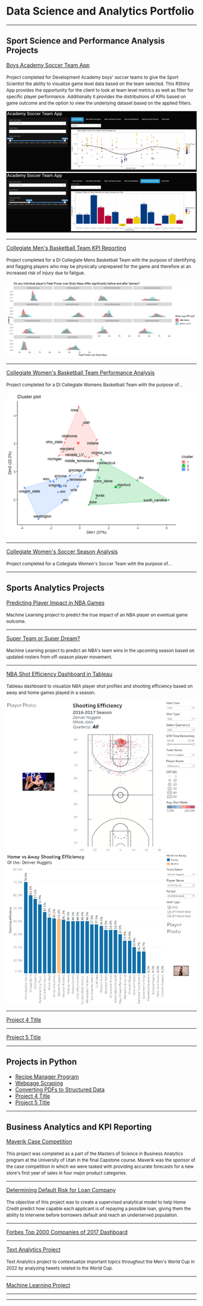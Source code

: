 # Data Science and Analytics Portfolio

---

## Sport Science and Performance Analysis Projects

[Boys Academy Soccer Team App](/soccer_app_page.md)

<small>Project completed for Development Academy boys' soccer teams to give the Sport Scientist the ability to visualize game level data based on the team selected. This RShiny App
provides the opportunity for the client to look at team level metrics as well as filter for specific player performance. Additionally it provides the distributions of KPIs based on game outcome and
the option to view the underlying dataset based on the applied filters.</small>

<center><img src="images/Soccer_App_1.png"/></center>
<center><img src="images/Soccer_App_7.png"/></center>

---
[Collegiate Men's Basketball Team KPI Reporting](/mens_bball_project.md)

<small>Project completed for a DI Collegiate Mens Basketball Team with the purpose of identifying and flagging players who may be physically unprepared for the game and therefore at an increased risk of injury due to fatigue.</small>

<center><img src="images/player_plots.png"/></center>

---
[Collegiate Women's Basketball Team Performance Analysis](https://github.com/jadegosar/WBB_Analysis)

<small>Project completed for a DI Collegiate Womens Basketball Team with the purpose of...</small>

<center><img src="images/cluster_final.png"/></center>

---
[Collegiate Women's Soccer Season Analysis](/pdf/sample_presentation.pdf)

<small>Project completed for a Collegiate Women's Soccer Team with the purpose of...</small>

---

## Sports Analytics Projects

[Predicting Player Impact in NBA Games](https://github.com/jadegosar/NBA_Player_Impact)

<small>Machine Learning project to predict the true impact of an NBA player on eventual game outcome.</small>

---
[Super Team or Super Dream?](https://github.com/jadegosar/Predicting_NBA_Team_Wins)

<small>Machine Learning project to predict an NBA's team wins in the upcoming season based on updated rosters from off-season player movement.</small>

---
[NBA Shot Efficiency Dashboard in Tableau](https://github.com/jadegosar/Tableau_Projects)

<small>Tableau dashboard to visualize NBA player shot profiles and shooting efficiency based on away and home games played in a season.</small>

<center><img src="images/Tableau_Dashboard_1.png"/></center>
<center><img src="images/Tableau_Dashboard_2.png"/></center>

---
[Project 4 Title](http://example.com/)

---
[Project 5 Title](http://example.com/)

---

## Projects in Python

- [Recipe Manager Program](http://example.com/)
- [Webpage Scraping](http://example.com/)
- [Converting PDFs to Structured Data](http://example.com/)
- [Project 4 Title](http://example.com/)
- [Project 5 Title](http://example.com/)

---

## Business Analytics and KPI Reporting

[Maverik Case Competition](https://github.com/jadegosar/Maverik-Case-Competition)

<small>This project was completed as a part of the Masters of Science in Business Analytics program at the University of Utah in the final Capstone course. Maverik was the sponsor of the case competition in which we were tasked with providing accurate forecasts for a new store's first year of sales in four major product categories.</small>

---
[Determining Default Risk for Loan Company](https://github.com/jadegosar/Home_Credit_Default_Risk)

<small>The objective of this project was to create a supervised analytical model to help Home Credit predict how capable each applicant is of repaying a possible loan, giving them the ability to intervene before borrowers default and reach an underserved population.</small>

---
[Forbes Top 2000 Companies of 2017 Dashboard](http://example.com/)

---
[Text Analytics Project](https://github.com/jadegosar/World_Cup_Tweets)

<small>Text Analytics project to contextualize important topics throughout the Men's World Cup in 2022 by analyzing tweets related to the World Cup.</small>

---
[Machine Learning Project](http://example.com/)

---



---
<p style="font-size:11px">
<!-- Remove above link if you don't want to attibute -->
